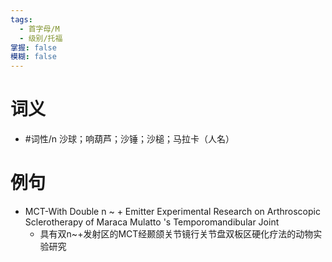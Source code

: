 ```yaml
---
tags:
  - 首字母/M
  - 级别/托福
掌握: false
模糊: false
---
```

# 词义
- #词性/n  沙球；响葫芦；沙锤；沙槌；马拉卡（人名）
# 例句
- MCT-With Double n ~ + Emitter Experimental Research on Arthroscopic Sclerotherapy of Maraca Mulatto 's Temporomandibular Joint
	- 具有双n~+发射区的MCT经颞颌关节镜行关节盘双板区硬化疗法的动物实验研究
